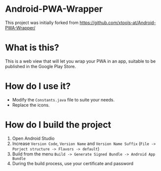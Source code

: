 # Android-PWA-Wrapper

This project was initially forked from https://github.com/xtools-at/Android-PWA-Wrapper/

# What is this?

This is a web view that will let you wrap your PWA in an app, suitable to be published in the Google Play Store.

# How do I use it?

* Modify the `Constants.java` file to suite your needs.
* Replace the icons.

# How do I build the project

1. Open Android Studio
2. Increase  `Version Code`, `Version Name` and `Version Name Suffix` (`File -> Porject structure -> Flavors -> default`)
3. Build from the menu `Build -> Generate Signed Bundle -> Android App Bundle`
4. During the build process, use your certificate and password